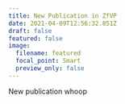 ```yaml
---
title: New Publication in ZfVP
date: 2021-04-09T12:56:32.851Z
draft: false
featured: false
image:
  filename: featured
  focal_point: Smart
  preview_only: false
---
```

New publication whoop